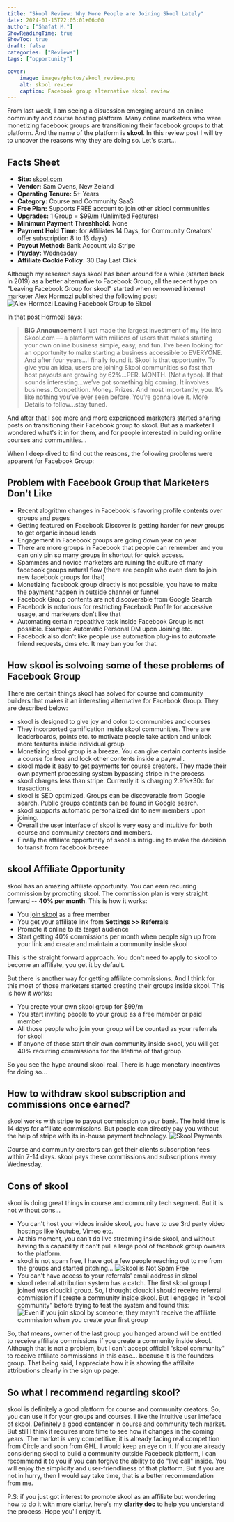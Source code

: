 ```yaml
---
title: "Skool Review: Why More People are Joining Skool Lately"
date: 2024-01-15T22:05:01+06:00
author: ["Shafat M."]
ShowReadingTime: true
ShowToc: true
draft: false
categories: ["Reviews"]
tags: ["opportunity"]

cover: 
    image: images/photos/skool_review.png
    alt: skool review
    caption: Facebook group alternative skool review
---
```


From last week, I am seeing a disucssion emerging around an online community and course hosting platform. Many online marketers who were monetizing facebook groups are transitioning their facebook groups to that platform. And the name of the platform is **skool**. In this review post I will try to uncover the reasons why they are doing so. Let's start...

## Facts Sheet
- **Site:** [skool.com](https://www.skool.com/refer?ref=d19d6751cdd8451ea865dc8dde287ea5)
- **Vendor:** Sam Ovens, New Zeland
- **Operating Tenure:** 5+ Years
- **Category:** Course and Community SaaS
- **Free Plan:** Supports FREE account to join other sklool communities
- **Upgrades:**  1 Group = $99/m (Unlimited Features)
- **Minimum Payment Threshhold:** None
- **Payment Hold Time:** for Affiliates 14 Days, for Community Creators' offer subscription 8 to 13 days)
- **Payout Method:** Bank Account via Stripe
- **Payday:** Wednesday
- **Affiliate Cookie Policy:** 30 Day Last Click


Although my research says skool has been around for a while (started back in 2019) as a better alternative to Facebook Group, all the recent hype on "Leaving Facebook Group for skool" started when renowned internet marketer Alex Hormozi published the following post:
![Alex Hormozi Leaving Facebook Group to Skool](/images/screenshots/alex_hormozi_skool.jpg)

In that post Hormozi says:
> **BIG Announcement** I just made the largest investment of my life into Skool.com — a platform with millions of users that makes starting your own online business simple, easy, and fun. I’ve been looking for an opportunity to make starting a business accessible to EVERYONE. And after four years…I finally found it. Skool is that opportunity. To give you an idea, users are joining Skool communities so fast that host payouts are growing by 62%...PER. MONTH. (Not a typo). If that sounds interesting...we’ve got something big coming. It involves business. Competition. Money. Prizes. And most importantly, you. It’s like nothing you’ve ever seen before. You’re gonna love it. More Details to follow...stay tuned.

And after that I see more and more experienced marketers started sharing posts on transitioning their Facebook group to skool. But as a marketer I wondered what's it in for them, and for people interested in building online courses and communities...


When I deep dived to find out the reasons, the following problems were apparent for Facebook Group:

## Problem with Facebook Group that Marketers Don't Like
- Recent alogrithm changes in Facebook is favoring profile contents over groups and pages
- Getting featured on Facebook Discover is getting harder for new groups to get organic inboud leads
- Engagement in Facebook groups are going down year on year
- There are more groups in Facebook that people can remember and you can only pin so many groups in shortcut for quick access. 
- Spammers and novice marketers are ruining the culture of many facebook groups natural flow (there are people who even dare to join new facebook groups for that)
- Monetizing facebook group directly is not possible, you have to make the payment happen in outside channel or funnel
- Facebook Group contents are not discoverable from Google Search
- Facebook is notorious for restricting Facebook Profile for accessive usage, and marketers don't like that
- Automating certain repeatitive task inside Facebook Group is not possible. Example: Automatic Personal DM upon Joining etc. 
- Facebook also don't like people use automation plug-ins to automate friend requests, dms etc. It may ban you for that.

## How skool is solvoing some of these problems of Facebook Group

There are certain things skool has solved for course and community builders that makes it an interesting alternative for Facebook Group. They are described below:

- skool is designed to give joy and color to communities and courses
- They incorported gamification inside skool communities. There are leaderboards, points etc. to motivate people take action and unlock more features inside individual group
- Monetizing skool group is a breeze. You can give certain contents inside a course for free and lock other contents inside a paywall. 
- skool made it easy to get payments for course creators. They made their own payment processing system bypassing stripe in the process. 
- skool charges less than stripe. Currently it is charging 2.9%+30c for trasactions. 
- skool is SEO optimized. Groups can be discoverable from Google search. Public groups contents can be found in Google search. 
- skool supports automatic personalized dm to new members upon joining. 
- Overall the user interface of skool is very easy and intuitive for both course and community creators and members. 
- Finally the affiliate opportunity of skool is intriguing to make the decision to transit from facebook breeze

## skool Affiliate Opportunity
skool has an amazing affiliate opportunity. You can earn recurring commission by promoting skool. The commission plan is very straight forward -- **40% per month**. This is how it works:

- You [join skool](https://www.skool.com/refer?ref=d19d6751cdd8451ea865dc8dde287ea5) as a free member
- You get your affiliate link from **Settings >> Referrals**
- Promote it online to its target audience
- Start getting 40% commissions per month when people sign up from your link and create and maintain a community inside skool

This is the straight forward approach. You don't need to apply to skool to become an affiliate, you get it by default. 

But there is another way for getting affiliate commissions. And I think for this most of those marketers started creating their groups inside skool. This is how it works:

- You create your own skool group for $99/m
- You start inviting people to your group as a free member or paid member
- All those people who join your group will be counted as your referrals for skool
- If anyone of those start their own community inside skool, you will get 40% recurring commissions for the lifetime of that group. 


So you see the hype around skool real. There is huge monetary incentives for doing so... 

## How to withdraw skool subscription and commissions once earned?

skool works with stripe to payout commission to your bank. The hold time is 14 days for affiliate commissions. But people can directly pay you without the help of stripe with its in-house payment technology. 
![Skool Payments](/images/screenshots/skool_payments.png)

Course and community creators can get their clients subscription fees within 7-14 days. skool pays these commissions and subscriptions every Wednesday. 


## Cons of skool

skool is doing great things in course and community tech segment. But it is not without cons...

- You can't host your videos inside skool, you have to use 3rd party video hostings like Youtube, Vimeo etc.
- At this moment, you can't do live streaming inside skool, and without having this capability it can't pull a large pool of facebook group owners to the platform.
- skool is not spam free, I have got a few people reaching out to me from the groups and started pitching...
![Skool is Not Spam Free](/images/screenshots/skool_for_spammers.png)
- You can't have access to your referrals' email address in skool
- skool referral attribution system has a catch. The first skool group I joined was cloudkii group. So, I thought cloudkii should receive referral commission if I create a community inside skool. But I engaged in "skool community" before trying to test the system and found this:
![Even if you join skool by someone, they mayn't receive the affiliate commission when you create your first group](/images/screenshots/skool_affiliate_attribution.png)

So, that means, owner of the last group you hanged around will be entitled to receive affiliate commissions if you create a community inside skool. Although that is not a problem, but I can't accept official "skool community" to receive affiliate commissions in this case... because it is the founders group. That being said, I appreciate how it is showing the affilaite attributions clearly in the sign up page. 

## So what I recommend regarding skool?

skool is definitely a good platform for course and community creators. So, you can use it for your groups and courses. I like the intuitive user inteface of skool. Definitely a good contender in course and community tech market. But still I think it requires more time to see how it changes in the coming years. The market is very competitive, it is already facing real competition from Circle and soon from GHL. I would keep an eye on it. If you are already considering skool to build a community outside Facebook platform, I can recommend it to you if you can forgive the ability to do "live call" inside. You will enjoy the simplicity and user-friendliness of that platform. But if you are not in hurry, then I would say take time, that is a better recommendation from me. 


P.S: if you just got interest to promote skool as an affiliate but wondering how to do it with more clarity, here's my **[clarity doc](https://rebrand.ly/clarity-doc-ats)** to help you understand the process. Hope you'll enjoy it.
